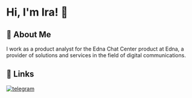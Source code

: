 
# Hi, I'm Ira! 👋


## 🚀 About Me
I work as a product analyst for the Edna Chat Center product at Edna, a provider of solutions and services in the field of digital communications.


## 🔗 Links

[![telegram](https://img.shields.io/badge/telegram-0A66C2?style=for-the-badge&logo=telegram&logoColor=white)](https://t.me/irspss)
